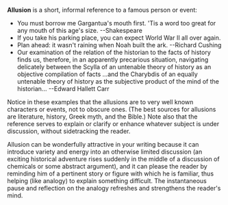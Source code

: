 **Allusion** is a short, informal reference to a famous person or event:

 - You must borrow me Gargantua's mouth first. 'Tis a word too great for any mouth of this age's size. --Shakespeare
 - If you take his parking place, you can expect World War II all over again.
 - Plan ahead: it wasn't raining when Noah built the ark. --Richard Cushing
 - Our examination of the relation of the historian to the facts of history finds us, therefore, in an apparently precarious situation, navigating delicately between the Scylla of an untenable theory of history as an objective compilation of facts ...and the Charybdis of an equally untenable theory of history as the subjective product of the mind of the historian... --Edward Hallett Carr

Notice in these examples that the allusions are to very well known characters or events, not to obscure ones. (The best sources for allusions are literature, history, Greek myth, and the Bible.) Note also that the reference serves to explain or clarify or enhance whatever subject is under discussion, without sidetracking the reader.

Allusion can be wonderfully attractive in your writing because it can introduce variety and energy into an otherwise limited discussion (an exciting historical adventure rises suddenly in the middle of a discussion of chemicals or some abstract argument), and it can please the reader by reminding him of a pertinent story or figure with which he is familiar, thus helping (like analogy) to explain something difficult. The instantaneous pause and reflection on the analogy refreshes and strengthens the reader's mind.